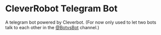 # CleverRobot Telegram Bot
A telegram bot powered by Cleverbot. (For now only used to let two bots talk to each other in the [@BotvsBot](https://telegram.me/BotvsBot) channel.)
